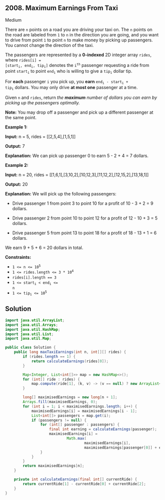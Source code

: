 ## 2008\. Maximum Earnings From Taxi

Medium

There are `n` points on a road you are driving your taxi on. The `n` points on the road are labeled from `1` to `n` in the direction you are going, and you want to drive from point `1` to point `n` to make money by picking up passengers. You cannot change the direction of the taxi.

The passengers are represented by a **0-indexed** 2D integer array `rides`, where <code>rides[i] = [start<sub>i</sub>, end<sub>i</sub>, tip<sub>i</sub>]</code> denotes the <code>i<sup>th</sup></code> passenger requesting a ride from point <code>start<sub>i</sub></code> to point <code>end<sub>i</sub></code> who is willing to give a <code>tip<sub>i</sub></code> dollar tip.

For **each** passenger `i` you pick up, you **earn** <code>end<sub>i</sub> - start<sub>i</sub> + tip<sub>i</sub></code> dollars. You may only drive **at most one** passenger at a time.

Given `n` and `rides`, return _the **maximum** number of dollars you can earn by picking up the passengers optimally._

**Note:** You may drop off a passenger and pick up a different passenger at the same point.

**Example 1:**

**Input:** n = 5, rides = \[\[2,5,4],[1,5,1]]

**Output:** 7

**Explanation:** We can pick up passenger 0 to earn 5 - 2 + 4 = 7 dollars.

**Example 2:**

**Input:** n = 20, rides = \[\[1,6,1],[3,10,2],[10,12,3],[11,12,2],[12,15,2],[13,18,1]]

**Output:** 20

**Explanation:** We will pick up the following passengers: 

- Drive passenger 1 from point 3 to point 10 for a profit of 10 - 3 + 2 = 9 dollars. 

- Drive passenger 2 from point 10 to point 12 for a profit of 12 - 10 + 3 = 5 dollars.

- Drive passenger 5 from point 13 to point 18 for a profit of 18 - 13 + 1 = 6 dollars. 
  
We earn 9 + 5 + 6 = 20 dollars in total.

**Constraints:**

*   <code>1 <= n <= 10<sup>5</sup></code>
*   <code>1 <= rides.length <= 3 * 10<sup>4</sup></code>
*   `rides[i].length == 3`
*   <code>1 <= start<sub>i</sub> < end<sub>i</sub> <= n</code>
*   <code>1 <= tip<sub>i</sub> <= 10<sup>5</sup></code>

## Solution

```java
import java.util.ArrayList;
import java.util.Arrays;
import java.util.HashMap;
import java.util.List;
import java.util.Map;

public class Solution {
    public long maxTaxiEarnings(int n, int[][] rides) {
        if (rides.length == 1) {
            return calculateEarnings(rides[0]);
        }

        Map<Integer, List<int[]>> map = new HashMap<>();
        for (int[] ride : rides) {
            map.compute(ride[1], (k, v) -> (v == null) ? new ArrayList<>() : v).add(ride);
        }

        long[] maximisedEarnings = new long[n + 1];
        Arrays.fill(maximisedEarnings, 0);
        for (int i = 1; i < maximisedEarnings.length; i++) {
            maximisedEarnings[i] = maximisedEarnings[i - 1];
            List<int[]> passengers = map.get(i);
            if (passengers != null) {
                for (int[] passenger : passengers) {
                    final int earning = calculateEarnings(passenger);
                    maximisedEarnings[i] =
                            Math.max(
                                    maximisedEarnings[i],
                                    maximisedEarnings[passenger[0]] + earning);
                }
            }
        }
        return maximisedEarnings[n];
    }

    private int calculateEarnings(final int[] currentRide) {
        return currentRide[1] - currentRide[0] + currentRide[2];
    }
}
```